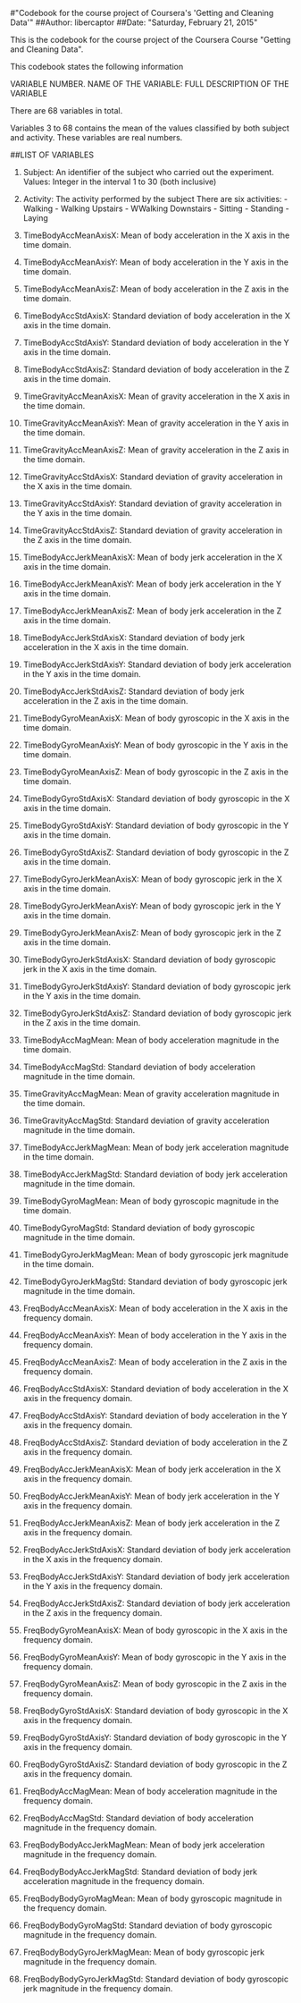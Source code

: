 #"Codebook for the course project of Coursera's 'Getting and Cleaning Data'"
##Author: libercaptor
##Date: "Saturday, February 21, 2015"

This is the codebook for the course project of the Coursera Course "Getting and Cleaning Data".

This codebook states the following information

VARIABLE NUMBER. NAME OF THE VARIABLE: FULL DESCRIPTION OF THE VARIABLE

There are 68 variables in total. 

Variables 3 to 68 contains the mean of the values classified by both subject and activity. These variables are real numbers.

##LIST OF VARIABLES

 1. Subject: An identifier of the subject who carried out the experiment. 
             Values: Integer in the interval 1 to 30 (both inclusive)
             
 2. Activity: The activity performed by the subject
              There are six activities:
              - Walking
              - Walking Upstairs
              - WWalking Downstairs
              - Sitting
              - Standing
              - Laying
              
 3. TimeBodyAccMeanAxisX: Mean of body acceleration in the X axis in the time domain.
 
 4. TimeBodyAccMeanAxisY: Mean of body acceleration in the Y axis in the time domain.
 
 5. TimeBodyAccMeanAxisZ: Mean of body acceleration in the Z axis in the time domain.
 
 6. TimeBodyAccStdAxisX: Standard deviation of body acceleration in the X axis in the time domain.
 
 7. TimeBodyAccStdAxisY: Standard deviation of body acceleration in the Y axis in the time domain.
 
 8. TimeBodyAccStdAxisZ: Standard deviation of body acceleration in the Z axis in the time domain.
 
 9. TimeGravityAccMeanAxisX: Mean of gravity acceleration in the X axis in the time domain.
 
 10. TimeGravityAccMeanAxisY: Mean of gravity acceleration in the Y axis in the time domain.
 
 11. TimeGravityAccMeanAxisZ: Mean of gravity acceleration in the Z axis in the time domain.
 
 12. TimeGravityAccStdAxisX: Standard deviation of gravity acceleration in the X axis in the time domain.
 
 13. TimeGravityAccStdAxisY: Standard deviation of gravity acceleration in the Y axis in the time domain.
 
 14. TimeGravityAccStdAxisZ: Standard deviation of gravity acceleration in the Z axis in the time domain.
 
 15. TimeBodyAccJerkMeanAxisX: Mean of body jerk acceleration in the X axis in the time domain.
 
 16. TimeBodyAccJerkMeanAxisY: Mean of body jerk acceleration in the Y axis in the time domain.
 
 17. TimeBodyAccJerkMeanAxisZ: Mean of body jerk acceleration in the Z axis in the time domain.
 
 18. TimeBodyAccJerkStdAxisX: Standard deviation of body jerk acceleration in the X axis in the time domain.
 
 19. TimeBodyAccJerkStdAxisY: Standard deviation of body jerk acceleration in the Y axis in the time domain.
 
 20. TimeBodyAccJerkStdAxisZ: Standard deviation of body jerk acceleration in the Z axis in the time domain.
 
 21. TimeBodyGyroMeanAxisX: Mean of body gyroscopic in the X axis in the time domain.
 
 22. TimeBodyGyroMeanAxisY: Mean of body gyroscopic in the Y axis in the time domain.
 
 23. TimeBodyGyroMeanAxisZ: Mean of body gyroscopic in the Z axis in the time domain.
 
 24. TimeBodyGyroStdAxisX: Standard deviation of body gyroscopic in the X axis in the time domain.
 
 25. TimeBodyGyroStdAxisY: Standard deviation of body gyroscopic in the Y axis in the time domain.
 
 26. TimeBodyGyroStdAxisZ: Standard deviation of body gyroscopic in the Z axis in the time domain.
 
 27. TimeBodyGyroJerkMeanAxisX: Mean of body gyroscopic jerk in the X axis in the time domain.
 
 28. TimeBodyGyroJerkMeanAxisY: Mean of body gyroscopic jerk in the Y axis in the time domain.
 
 29. TimeBodyGyroJerkMeanAxisZ: Mean of body gyroscopic jerk in the Z axis in the time domain.
 
 30. TimeBodyGyroJerkStdAxisX: Standard deviation of body gyroscopic jerk in the X axis in the time domain.
 
 31. TimeBodyGyroJerkStdAxisY: Standard deviation of body gyroscopic jerk in the Y axis in the time domain.
 
 32. TimeBodyGyroJerkStdAxisZ: Standard deviation of body gyroscopic jerk in the Z axis in the time domain.
 
 33. TimeBodyAccMagMean: Mean of body acceleration magnitude in the time domain.
 
 34. TimeBodyAccMagStd: Standard deviation of body acceleration magnitude in the time domain.
 
 35. TimeGravityAccMagMean: Mean of gravity acceleration magnitude in the time domain.
 
 36. TimeGravityAccMagStd: Standard deviation of gravity acceleration magnitude in the time domain.
 
 37. TimeBodyAccJerkMagMean: Mean of body jerk acceleration magnitude in the time domain.
 
 38. TimeBodyAccJerkMagStd: Standard deviation of body jerk acceleration magnitude in the time domain.
 
 39. TimeBodyGyroMagMean: Mean of body gyroscopic magnitude in the time domain.
 
 40. TimeBodyGyroMagStd: Standard deviation of body gyroscopic magnitude in the time domain.
 
 41. TimeBodyGyroJerkMagMean: Mean of body gyroscopic jerk magnitude in the time domain.
 
 42. TimeBodyGyroJerkMagStd: Standard deviation of body gyroscopic jerk magnitude in the time domain.
 
 43. FreqBodyAccMeanAxisX: Mean of body acceleration in the X axis in the frequency domain.
 
 44. FreqBodyAccMeanAxisY: Mean of body acceleration in the Y axis in the frequency domain.
 
 45. FreqBodyAccMeanAxisZ: Mean of body acceleration in the Z axis in the frequency domain.
 
 46. FreqBodyAccStdAxisX: Standard deviation of body acceleration in the X axis in the frequency domain.
 
 47. FreqBodyAccStdAxisY: Standard deviation of body acceleration in the Y axis in the frequency domain.
 
 48. FreqBodyAccStdAxisZ: Standard deviation of body acceleration in the Z axis in the frequency domain.
 
 49. FreqBodyAccJerkMeanAxisX: Mean of body jerk acceleration in the X axis in the frequency domain.
 
 50. FreqBodyAccJerkMeanAxisY: Mean of body jerk acceleration in the Y axis in the frequency domain.
 
 51. FreqBodyAccJerkMeanAxisZ: Mean of body jerk acceleration in the Z axis in the frequency domain.
 
 52. FreqBodyAccJerkStdAxisX: Standard deviation of body jerk acceleration in the X axis in the frequency domain.
 
 53. FreqBodyAccJerkStdAxisY: Standard deviation of body jerk acceleration in the Y axis in the frequency domain.
 
 54. FreqBodyAccJerkStdAxisZ: Standard deviation of body jerk acceleration in the Z axis in the frequency domain.
 
 55. FreqBodyGyroMeanAxisX: Mean of body gyroscopic in the X axis in the frequency domain.
 
 56. FreqBodyGyroMeanAxisY: Mean of body gyroscopic in the Y axis in the frequency domain.
 
 57. FreqBodyGyroMeanAxisZ: Mean of body gyroscopic in the Z axis in the frequency domain.
 
 58. FreqBodyGyroStdAxisX: Standard deviation of body gyroscopic in the X axis in the frequency domain.
 
 59. FreqBodyGyroStdAxisY: Standard deviation of body gyroscopic in the Y axis in the frequency domain.
 
 60. FreqBodyGyroStdAxisZ: Standard deviation of body gyroscopic in the Z axis in the frequency domain.
 
 61. FreqBodyAccMagMean: Mean of body acceleration magnitude in the frequency domain.
 
 62. FreqBodyAccMagStd: Standard deviation of body acceleration magnitude in the frequency domain.
 
 63. FreqBodyBodyAccJerkMagMean: Mean of body jerk acceleration magnitude in the frequency domain.
 
 64. FreqBodyBodyAccJerkMagStd: Standard deviation of body jerk acceleration magnitude in the frequency domain.
 
 65. FreqBodyBodyGyroMagMean: Mean of body gyroscopic magnitude in the frequency domain.
 
 66. FreqBodyBodyGyroMagStd: Standard deviation of body gyroscopic magnitude in the frequency domain.
 
 67. FreqBodyBodyGyroJerkMagMean: Mean of body gyroscopic jerk magnitude in the frequency domain.
 
 68. FreqBodyBodyGyroJerkMagStd: Standard deviation of body gyroscopic jerk magnitude in the frequency domain.
